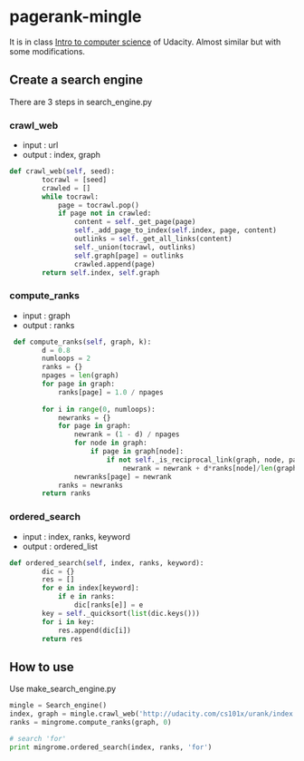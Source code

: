 # pagerank-mingle  
It is in class [Intro to computer science](https://www.udacity.com/course/intro-to-computer-science--cs101) of Udacity. Almost similar but with some modifications.  


## Create a search engine
There are 3 steps in search_engine.py

### crawl_web
- input : url
- output : index, graph

```python  
def crawl_web(self, seed):
        tocrawl = [seed]
        crawled = []
        while tocrawl:
            page = tocrawl.pop()
            if page not in crawled:
                content = self._get_page(page)
                self._add_page_to_index(self.index, page, content)
                outlinks = self._get_all_links(content)
                self._union(tocrawl, outlinks)
                self.graph[page] = outlinks
                crawled.append(page)
        return self.index, self.graph
```


### compute_ranks
- input : graph
- output : ranks

```python
 def compute_ranks(self, graph, k):
        d = 0.8
        numloops = 2
        ranks = {}
        npages = len(graph)
        for page in graph:
            ranks[page] = 1.0 / npages
        
        for i in range(0, numloops):
            newranks = {}
            for page in graph:
                newrank = (1 - d) / npages
                for node in graph:
                    if page in graph[node]:
                        if not self._is_reciprocal_link(graph, node, page, k):
                            newrank = newrank + d*ranks[node]/len(graph[node])
                newranks[page] = newrank
            ranks = newranks
        return ranks
```


### ordered_search
- input : index, ranks, keyword
- output : ordered_list

```python
def ordered_search(self, index, ranks, keyword):
        dic = {}
        res = []
        for e in index[keyword]:
            if e in ranks:
                dic[ranks[e]] = e
        key = self._quicksort(list(dic.keys()))
        for i in key:
            res.append(dic[i])
        return res
 ```

## How to use
Use make_search_engine.py
```python
mingle = Search_engine()
index, graph = mingle.crawl_web('http://udacity.com/cs101x/urank/index.html')
ranks = mingrome.compute_ranks(graph, 0)

# search 'for'
print mingrome.ordered_search(index, ranks, 'for')
```

